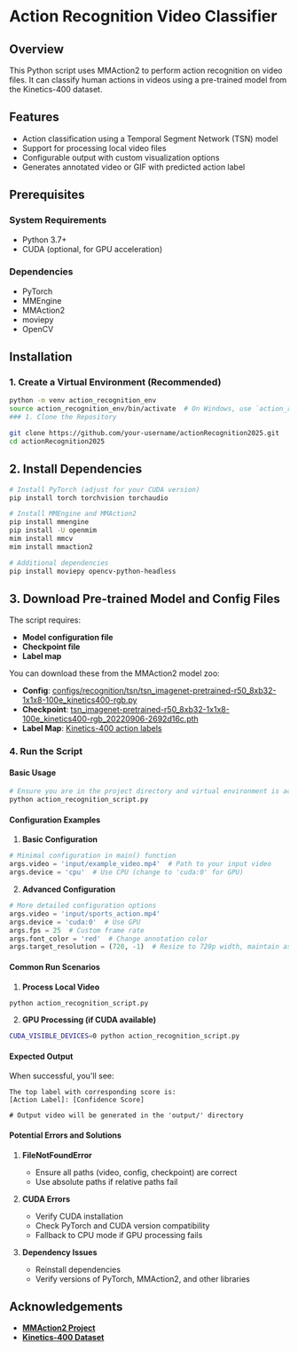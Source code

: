 # Action Recognition Video Classifier

## Overview

This Python script uses MMAction2 to perform action recognition on video files. It can classify human actions in videos using a pre-trained model from the Kinetics-400 dataset.

## Features

- Action classification using a Temporal Segment Network (TSN) model
- Support for processing local video files
- Configurable output with custom visualization options
- Generates annotated video or GIF with predicted action label

## Prerequisites

### System Requirements
- Python 3.7+
- CUDA (optional, for GPU acceleration)

### Dependencies

- PyTorch
- MMEngine
- MMAction2
- moviepy
- OpenCV

## Installation

### 1. Create a Virtual Environment (Recommended)

```bash
python -m venv action_recognition_env
source action_recognition_env/bin/activate  # On Windows, use `action_recognition_env\Scripts\activate`
### 1. Clone the Repository
```

```bash
git clone https://github.com/your-username/actionRecognition2025.git
cd actionRecognition2025
```
## 2. Install Dependencies

```bash
# Install PyTorch (adjust for your CUDA version)
pip install torch torchvision torchaudio

# Install MMEngine and MMAction2
pip install mmengine
pip install -U openmim
mim install mmcv
mim install mmaction2

# Additional dependencies
pip install moviepy opencv-python-headless
```
## 3. Download Pre-trained Model and Config Files

The script requires:

- **Model configuration file**
- **Checkpoint file**
- **Label map**

You can download these from the MMAction2 model zoo:

- **Config**: [configs/recognition/tsn/tsn_imagenet-pretrained-r50_8xb32-1x1x8-100e_kinetics400-rgb.py](https://github.com/open-mmlab/mmaction2/tree/main/configs/recognition/tsn/tsn_imagenet-pretrained-r50_8xb32-1x1x8-100e_kinetics400-rgb.py)
- **Checkpoint**: [tsn_imagenet-pretrained-r50_8xb32-1x1x8-100e_kinetics400-rgb_20220906-2692d16c.pth](https://download.openmmlab.com/mmaction/recognition/tsn/tsn_imagenet-pretrained-r50_8xb32-1x1x8-100e_kinetics400-rgb_20220906-2692d16c.pth)
- **Label Map**: [Kinetics-400 action labels](https://github.com/open-mmlab/mmaction2/blob/main/tools/data/kinetics/label_map.txt)

### 4. Run the Script

#### Basic Usage

```bash
# Ensure you are in the project directory and virtual environment is activated
python action_recognition_script.py
```

#### Configuration Examples

1. **Basic Configuration**
```python
# Minimal configuration in main() function
args.video = 'input/example_video.mp4'  # Path to your input video
args.device = 'cpu'  # Use CPU (change to 'cuda:0' for GPU)
```

2. **Advanced Configuration**
```python
# More detailed configuration options
args.video = 'input/sports_action.mp4'
args.device = 'cuda:0'  # Use GPU
args.fps = 25  # Custom frame rate
args.font_color = 'red'  # Change annotation color
args.target_resolution = (720, -1)  # Resize to 720p width, maintain aspect ratio
```

#### Common Run Scenarios

1. **Process Local Video**
```bash
python action_recognition_script.py
```

2. **GPU Processing (if CUDA available)**
```bash
CUDA_VISIBLE_DEVICES=0 python action_recognition_script.py
```

#### Expected Output

When successful, you'll see:
```
The top label with corresponding score is:
[Action Label]: [Confidence Score]

# Output video will be generated in the 'output/' directory
```

#### Potential Errors and Solutions

1. **FileNotFoundError**
   - Ensure all paths (video, config, checkpoint) are correct
   - Use absolute paths if relative paths fail

2. **CUDA Errors**
   - Verify CUDA installation
   - Check PyTorch and CUDA version compatibility
   - Fallback to CPU mode if GPU processing fails

3. **Dependency Issues**
   - Reinstall dependencies
   - Verify versions of PyTorch, MMAction2, and other libraries

## Acknowledgements

- **[MMAction2 Project](https://github.com/open-mmlab/mmaction2)**  
- **[Kinetics-400 Dataset](https://deepmind.com/research/open-source/kinetics)**

